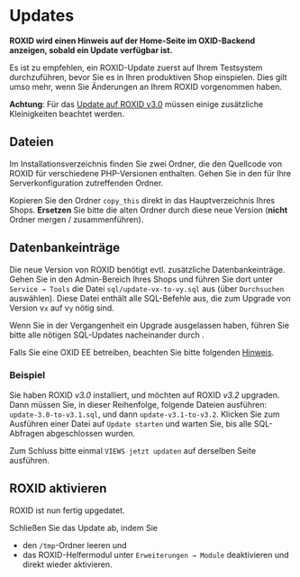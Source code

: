 # Updates

**ROXID wird einen Hinweis auf der Home-Seite im OXID-Backend anzeigen, sobald ein Update verfügbar ist.**

Es ist zu empfehlen, ein ROXID-Update zuerst auf Ihrem Testsystem durchzuführen, bevor Sie es in Ihren produktiven Shop einspielen. Dies gilt umso mehr, wenn Sie Änderungen an Ihrem ROXID vorgenommen haben.

**Achtung**: Für das [Update auf ROXID v3.0](update_auf_v3.0.md) müssen einige zusätzliche Kleinigkeiten beachtet werden.


## Dateien

Im Installationsverzeichnis finden Sie zwei Ordner, die den Quellcode von ROXID für verschiedene PHP-Versionen enthalten. Gehen Sie in den für Ihre Serverkonfiguration zutreffenden Ordner.

Kopieren Sie den Ordner `copy_this` direkt in das Hauptverzeichnis Ihres Shops.  **Ersetzen** Sie bitte die alten Ordner durch diese neue Version (**nicht** Ordner mergen / zusammenführen).


## Datenbankeinträge

Die neue Version von ROXID benötigt evtl. zusätzliche Datenbankeinträge. Gehen Sie in den Admin-Bereich Ihres Shops und führen Sie dort unter `Service → Tools` die Datei `sql/update-vx-to-vy.sql` aus (über `Durchsuchen` auswählen). Diese Datei enthält alle SQL-Befehle aus, die zum Upgrade von Version v`x` auf v`y` nötig sind.

Wenn Sie in der Vergangenheit ein Upgrade ausgelassen haben, führen Sie bitte alle nötigen SQL-Updates nacheinander durch .

Falls Sie eine OXID EE betreiben, beachten Sie bitte folgenden [Hinweis](../installation/ee.md).


### Beispiel

Sie haben ROXID *v3.0* installiert, und möchten auf ROXID *v3.2* upgraden. Dann müssen Sie, in dieser Reihenfolge, folgende Dateien ausführen: `update-3.0-to-v3.1.sql`, und dann `update-v3.1-to-v3.2`.
Klicken Sie zum Ausführen einer Datei auf `Update starten` und warten Sie, bis alle SQL-Abfragen abgeschlossen wurden.

Zum Schluss bitte einmal `VIEWS jetzt updaten` auf derselben Seite ausführen.


## ROXID aktivieren

ROXID ist nun fertig upgedatet.

Schließen Sie das Update ab, indem Sie

* den `/tmp`-Ordner leeren und
* das ROXID-Helfermodul unter `Erweiterungen → Module` deaktivieren und direkt wieder aktivieren.
